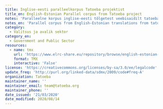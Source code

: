 ```yaml
---
title: Inglise-eesti paralleelkorpus Tatoeba projektist
title_en: English-Estonian Parallel corpus from Tatoeba project
notes: 'Paralleelne korpus inglise-eesti tõlgetest veebisaidilt tatoeba.org'
notes_en: 'Parallel corpus from English-Estonian translations from tatoeba.org website'
category:
  - Valitsus ja avalik sektor
category_en:
  - Government and Public Sector
resources:
  - name: tmx
    url: 'https://www.elrc-share.eu/repository/browse/english-estonian-parallel-corpus-from-tatoeba-project/56c37d9afd3111e8b7d400155d0267060f455d78feeb40caa1d303e03ad0399d/'
    format: TMX
    interactive: 'False'
license: 'https://creativecommons.org/licenses/by-sa/3.0/ee/legalcode'
update_freq: 'http://purl.org/linked-data/sdmx/2009/code#freq-A'
organization: Tatoeba
maintainer_name: ''
maintainer_email: team@tatoeba.org
maintainer_phone: ''
date_issued: '21/03/2020'
date_modified: 2020/08/14
---
```

